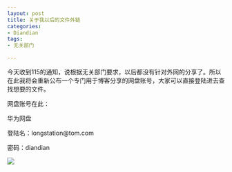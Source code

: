 ```yaml
---
layout: post
title: 关于我以后的文件外链
categories:
- Diandian
tags:
- 无关部门

---
```

<p>今天收到115的通知，说根据无关部门要求，以后都没有针对外网的分享了。所以在此我将会重新公布一个专门用于博客分享的网盘账号，大家可以直接登陆进去查找想要的文件。</p>
<p>网盘账号在此：</p>
<p>华为网盘</p>
<p>登陆名：longstation@tom.com</p>
<p>密码：diandian</p>
<p class="edui-filter-align-center"><img src="http://m2.img.srcdd.com/farm4/d/2012/0808/10/8E639BFB106E45E1700C5C2FF14FF992_B500_900_314_339.PNG" /><br /></p>